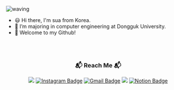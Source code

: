 ![waving](https://capsule-render.vercel.app/api?type=waving&height=200&text=sua-github!&fontAlign=80&fontAlignY=40&color=gradient)

- 😃 Hi there, I'm sua from Korea.
- 🌱 I’m majoring in computer engineering at Dongguk University.
- 🚀 Welcome to my Github!

<div align=center>
  <br><br>
  <h3> 📬 Reach Me 📬  </h3>
  
  <a href="https://github.com/sua1223" target="_blank"><img src="https://img.shields.io/badge/github-000000?style=flat-square&logo=Github&logoColor=white"/></a>
[![Instagram Badge](https://img.shields.io/badge/-Instagram-dd2a7b?style=flat-square&logo=instagram&logoColor=white&link=https://www.instagram.com/sua_1223/)](https://www.instagram.com/sua_1223/) 
[![Gmail Badge](https://img.shields.io/badge/-Gmail-d14836?style=flat-square&logo=Gmail&logoColor=white&link=mailto:sooa9918@dgu.ac.kr)](mailto:sooa9918@dgu.ac.kr)
<a href="https://velog.io/@sua1223"><img src="https://img.shields.io/badge/Velog-82F9B7?style=flat-square&logo=Vimeo&logoColor=white&link=https://velog.io/@sua1223"/></a>
[![Notion Badge](https://img.shields.io/badge/-Notion-000000?style=flat-square&logo=Notion&logoColor=white&link=https://sua-portfolio.notion.site/Back-end-Engineer-776f1e97819d4ec4bfce348f8d6c1b0c)](https://sua-portfolio.notion.site/Back-end-Engineer-776f1e97819d4ec4bfce348f8d6c1b0c)
 <br><br>
</div>

